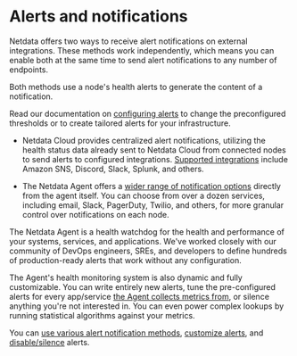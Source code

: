 # Alerts and notifications

Netdata offers two ways to receive alert notifications on external integrations. These methods work independently, which means you can enable both at the same time to send alert notifications to any number of endpoints.

Both methods use a node's health alerts to generate the content of a notification. 

Read our documentation on [configuring alerts](https://github.com/netdata/netdata/blob/master/src/health/REFERENCE.md) to change the preconfigured thresholds or to create tailored alerts for your infrastructure.

- Netdata Cloud provides centralized alert notifications, utilizing the health status data already sent to Netdata Cloud from connected nodes to send alerts to configured integrations. [Supported integrations](/docs/alerts-&-notifications/notifications/centralized-cloud-notifications) include Amazon SNS, Discord, Slack, Splunk, and others.

- The Netdata Agent offers a [wider range of notification options](/docs/alerts-&-notifications/notifications/agent-dispatched-notifications) directly from the agent itself. You can choose from over a dozen services, including email, Slack, PagerDuty, Twilio, and others, for more granular control over notifications on each node.

The Netdata Agent is a health watchdog for the health and performance of your systems, services, and applications. We've worked closely with our community of DevOps engineers, SREs, and developers to define hundreds of production-ready alerts that work without any configuration.

The Agent's health monitoring system is also dynamic and fully customizable. You can write entirely new alerts, tune the pre-configured alerts for every app/service [the Agent collects metrics from](https://github.com/netdata/netdata/blob/master/src/collectors/COLLECTORS.md), or silence anything you're not interested in. You can even power complex lookups by running statistical algorithms against your metrics.

You can [use various alert notification methods](https://github.com/netdata/netdata/blob/master/docs/monitor/enable-notifications.md), [customize alerts](https://github.com/netdata/netdata/blob/master/src/health/REFERENCE.md), and [disable/silence](https://github.com/netdata/netdata/blob/master/src/health/REFERENCE.md#disable-or-silence-alerts) alerts.
